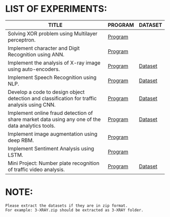 # LIST OF EXPERIMENTS:

| TITLE                                                                                            | PROGRAM                                      | DATASET                                            |
|--------------------------------------------------------------------------------------------------|----------------------------------------------|----------------------------------------------------|
| Solving XOR problem using Multilayer perceptron.                                                 | [Program](1-XOR-USING-MLP.ipynb)             |                                                    |
| Implement character and Digit Recognition using ANN.                                             | [Program](2-ANN-CHARACTER-RECOGNITION.ipynb) |                                                    |
| Implement the analysis of X-ray image using auto-encoders.                                       | [Program](3-XRAY-WITH-AUTOENCODERS.ipynb)    | [Dataset](datasets/3-XRAY.zip)                     |
| Implement Speech Recognition using NLP.                                                          | [Program](4-SPEECH-RECOGNITION-NLP.ipynb)    | [Dataset](datasets/4-SPEECH-RECOGNITION.zip)       |
| Develop a code to design object detection and classification for traffic analysis using CNN.     | [Program](5-TRAFFIC-ANALYSIS-CNN.ipynb)      | [Dataset](datasets/5-TRAFFIC-ANALYSIS-CNN.zip)     |
| Implement online fraud detection of share market data using any one of the data analytics tools. | [Program](6-ONLINE-FRAUD-DETECTION.ipynb)    | [Dataset](datasets/6-creditcard.zip)               |
| Implement image augmentation using deep RBM.                                                     | [Program](7-IMAGE-AUGMENTATION-RBM.ipynb)    |                                                    |
| Implement Sentiment Analysis using LSTM.                                                         | [Program](8-SENTIMENT-ANALYSIS-LSTM.ipynb)   |                                                    |
| Mini Project: Number plate recognition of traffic video analysis.                                | [Program](9-NUMBER-PLATE-RECOGNITION.ipynb)  | [Dataset](datasets/9-NUMBER-PLATE-RECOGNITION.zip) |

# NOTE:
    Please extract the datasets if they are in zip format.
    For example: 3-XRAY.zip should be extracted as 3-XRAY folder.